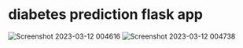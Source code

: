 # diabetes prediction flask app
![Screenshot 2023-03-12 004616](https://user-images.githubusercontent.com/70307019/224507531-dbf6d2ad-ba1b-4dd0-bef0-7d46452913d4.png)
![Screenshot 2023-03-12 004738](https://user-images.githubusercontent.com/70307019/224507552-87094b02-0759-44d8-9472-702b971d44f8.png)

